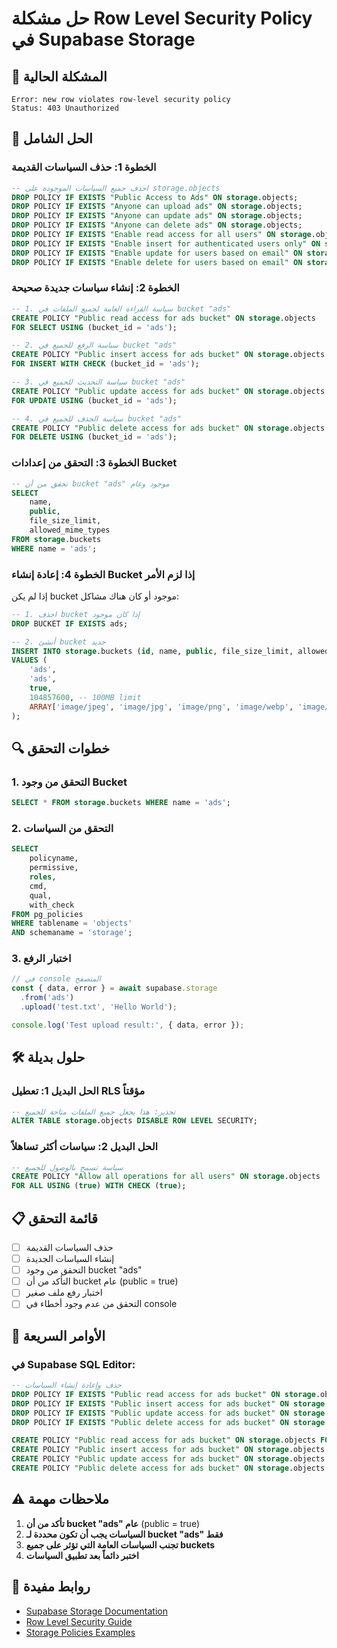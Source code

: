 # حل مشكلة Row Level Security Policy في Supabase Storage

## 🚨 المشكلة الحالية
```
Error: new row violates row-level security policy
Status: 403 Unauthorized
```

## 🔧 الحل الشامل

### الخطوة 1: حذف السياسات القديمة
```sql
-- احذف جميع السياسات الموجودة على storage.objects
DROP POLICY IF EXISTS "Public Access to Ads" ON storage.objects;
DROP POLICY IF EXISTS "Anyone can upload ads" ON storage.objects;
DROP POLICY IF EXISTS "Anyone can update ads" ON storage.objects;
DROP POLICY IF EXISTS "Anyone can delete ads" ON storage.objects;
DROP POLICY IF EXISTS "Enable read access for all users" ON storage.objects;
DROP POLICY IF EXISTS "Enable insert for authenticated users only" ON storage.objects;
DROP POLICY IF EXISTS "Enable update for users based on email" ON storage.objects;
DROP POLICY IF EXISTS "Enable delete for users based on email" ON storage.objects;
```

### الخطوة 2: إنشاء سياسات جديدة صحيحة
```sql
-- 1. سياسة القراءة العامة لجميع الملفات في bucket "ads"
CREATE POLICY "Public read access for ads bucket" ON storage.objects
FOR SELECT USING (bucket_id = 'ads');

-- 2. سياسة الرفع للجميع في bucket "ads"
CREATE POLICY "Public insert access for ads bucket" ON storage.objects
FOR INSERT WITH CHECK (bucket_id = 'ads');

-- 3. سياسة التحديث للجميع في bucket "ads"
CREATE POLICY "Public update access for ads bucket" ON storage.objects
FOR UPDATE USING (bucket_id = 'ads');

-- 4. سياسة الحذف للجميع في bucket "ads"
CREATE POLICY "Public delete access for ads bucket" ON storage.objects
FOR DELETE USING (bucket_id = 'ads');
```

### الخطوة 3: التحقق من إعدادات Bucket
```sql
-- تحقق من أن bucket "ads" موجود وعام
SELECT 
    name,
    public,
    file_size_limit,
    allowed_mime_types
FROM storage.buckets 
WHERE name = 'ads';
```

### الخطوة 4: إعادة إنشاء Bucket إذا لزم الأمر
إذا لم يكن bucket موجود أو كان هناك مشاكل:

```sql
-- 1. احذف bucket إذا كان موجود
DROP BUCKET IF EXISTS ads;

-- 2. أنشئ bucket جديد
INSERT INTO storage.buckets (id, name, public, file_size_limit, allowed_mime_types)
VALUES (
    'ads',
    'ads',
    true,
    104857600, -- 100MB limit
    ARRAY['image/jpeg', 'image/jpg', 'image/png', 'image/webp', 'image/gif', 'video/mp4', 'video/webm', 'video/ogg', 'video/avi', 'video/mov']
);
```

## 🔍 خطوات التحقق

### 1. التحقق من وجود Bucket
```sql
SELECT * FROM storage.buckets WHERE name = 'ads';
```

### 2. التحقق من السياسات
```sql
SELECT 
    policyname,
    permissive,
    roles,
    cmd,
    qual,
    with_check
FROM pg_policies 
WHERE tablename = 'objects' 
AND schemaname = 'storage';
```

### 3. اختبار الرفع
```javascript
// في console المتصفح
const { data, error } = await supabase.storage
  .from('ads')
  .upload('test.txt', 'Hello World');

console.log('Test upload result:', { data, error });
```

## 🛠️ حلول بديلة

### الحل البديل 1: تعطيل RLS مؤقتاً
```sql
-- تحذير: هذا يجعل جميع الملفات متاحة للجميع
ALTER TABLE storage.objects DISABLE ROW LEVEL SECURITY;
```

### الحل البديل 2: سياسات أكثر تساهلاً
```sql
-- سياسة تسمح بالوصول للجميع
CREATE POLICY "Allow all operations for all users" ON storage.objects
FOR ALL USING (true) WITH CHECK (true);
```

## 📋 قائمة التحقق

- [ ] حذف السياسات القديمة
- [ ] إنشاء السياسات الجديدة
- [ ] التحقق من وجود bucket "ads"
- [ ] التأكد من أن bucket عام (public = true)
- [ ] اختبار رفع ملف صغير
- [ ] التحقق من عدم وجود أخطاء في console

## 🚀 الأوامر السريعة

### في Supabase SQL Editor:
```sql
-- حذف وإعادة إنشاء السياسات
DROP POLICY IF EXISTS "Public read access for ads bucket" ON storage.objects;
DROP POLICY IF EXISTS "Public insert access for ads bucket" ON storage.objects;
DROP POLICY IF EXISTS "Public update access for ads bucket" ON storage.objects;
DROP POLICY IF EXISTS "Public delete access for ads bucket" ON storage.objects;

CREATE POLICY "Public read access for ads bucket" ON storage.objects FOR SELECT USING (bucket_id = 'ads');
CREATE POLICY "Public insert access for ads bucket" ON storage.objects FOR INSERT WITH CHECK (bucket_id = 'ads');
CREATE POLICY "Public update access for ads bucket" ON storage.objects FOR UPDATE USING (bucket_id = 'ads');
CREATE POLICY "Public delete access for ads bucket" ON storage.objects FOR DELETE USING (bucket_id = 'ads');
```

## ⚠️ ملاحظات مهمة

1. **تأكد من أن bucket "ads" عام** (public = true)
2. **السياسات يجب أن تكون محددة لـ bucket "ads" فقط**
3. **تجنب السياسات العامة التي تؤثر على جميع buckets**
4. **اختبر دائماً بعد تطبيق السياسات**

## 🔗 روابط مفيدة

- [Supabase Storage Documentation](https://supabase.com/docs/guides/storage)
- [Row Level Security Guide](https://supabase.com/docs/guides/auth/row-level-security)
- [Storage Policies Examples](https://supabase.com/docs/guides/storage/policies)

